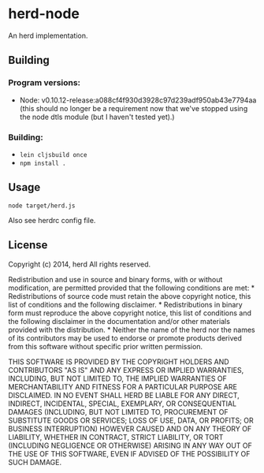 # herd-node

An herd implementation.

## Building

### Program versions:
- Node:		v0.10.12-release:a088cf4f930d3928c97d239adf950ab43e7794aa (this should no longer be a requirement now that we've stopped using the node dtls module (but I haven't tested yet).)

### Building:
- `lein cljsbuild once`
- `npm install .`

## Usage

`node target/herd.js`

Also see herdrc config file.

## License

Copyright (c) 2014, herd
All rights reserved.

Redistribution and use in source and binary forms, with or without
modification, are permitted provided that the following conditions are met:
    * Redistributions of source code must retain the above copyright
      notice, this list of conditions and the following disclaimer.
    * Redistributions in binary form must reproduce the above copyright
      notice, this list of conditions and the following disclaimer in the
      documentation and/or other materials provided with the distribution.
    * Neither the name of the herd nor the names of its contributors may be
      used to endorse or promote products derived from this software without
      specific prior written permission.

THIS SOFTWARE IS PROVIDED BY THE COPYRIGHT HOLDERS AND CONTRIBUTORS "AS IS" AND
ANY EXPRESS OR IMPLIED WARRANTIES, INCLUDING, BUT NOT LIMITED TO, THE IMPLIED
WARRANTIES OF MERCHANTABILITY AND FITNESS FOR A PARTICULAR PURPOSE ARE
DISCLAIMED. IN NO EVENT SHALL HERD BE LIABLE FOR ANY DIRECT, INDIRECT,
INCIDENTAL, SPECIAL, EXEMPLARY, OR CONSEQUENTIAL DAMAGES (INCLUDING, BUT NOT
LIMITED TO, PROCUREMENT OF SUBSTITUTE GOODS OR SERVICES; LOSS OF USE, DATA, OR
PROFITS; OR BUSINESS INTERRUPTION) HOWEVER CAUSED AND ON ANY THEORY OF
LIABILITY, WHETHER IN CONTRACT, STRICT LIABILITY, OR TORT (INCLUDING NEGLIGENCE
OR OTHERWISE) ARISING IN ANY WAY OUT OF THE USE OF THIS SOFTWARE, EVEN IF
ADVISED OF THE POSSIBILITY OF SUCH DAMAGE.
